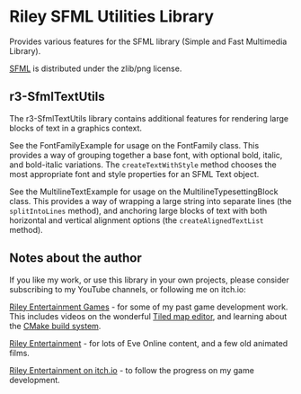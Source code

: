 # Riley SFML Utilities Library
Provides various features for the SFML library (Simple and Fast Multimedia Library).

[SFML](https://www.sfml-dev.org/index.php) is distributed under the zlib/png license.

## r3-SfmlTextUtils
The r3-SfmlTextUtils library contains additional features for rendering large blocks of text in a graphics context.

See the FontFamilyExample for usage on the FontFamily class.  This provides a way of grouping together a base font, with optional bold, italic, and bold-italic variations.  The `createTextWithStyle` method chooses the most appropriate font and style properties for an SFML Text object.

See the MultilineTextExample for usage on the MultilineTypesettingBlock class.  This provides a way of wrapping a large string into separate lines (the `splitIntoLines` method), and anchoring large blocks of text with both horizontal and vertical alignment options (the `createAlignedTextList` method).

## Notes about the author

If you like my work, or use this library in your own projects, please consider subscribing to my YouTube channels, or following me on itch.io:

[Riley Entertainment Games](https://www.youtube.com/channel/UCBIc5YUGLv1NvjkbSqETY7Q) - for some of my past game development work.  This includes videos on the wonderful [Tiled map editor](https://www.mapeditor.org/), and learning about the [CMake build system](https://cmake.org/).

[Riley Entertainment](https://www.youtube.com/channel/UCHvoItS_0Nmueb0IuZoLSKg) - for lots of Eve Online content, and a few old animated films.

[Riley Entertainment on itch.io](https://rileyentertainment.itch.io/) - to follow the progress on my game development.
